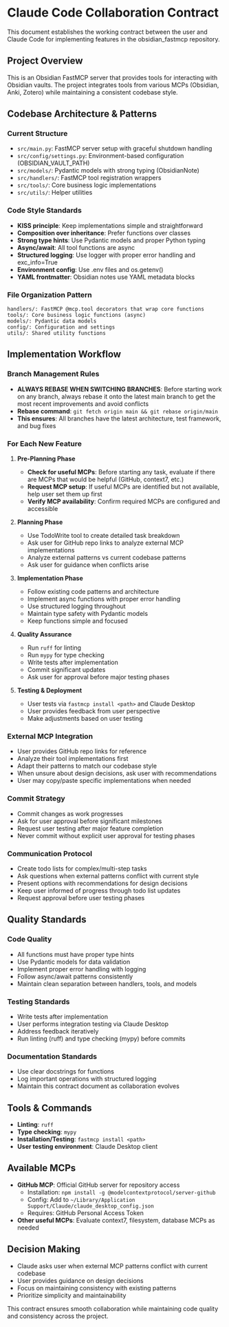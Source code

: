 # Claude Code Collaboration Contract

This document establishes the working contract between the user and Claude Code for implementing features in the obsidian_fastmcp repository.

## Project Overview
This is an Obsidian FastMCP server that provides tools for interacting with Obsidian vaults. The project integrates tools from various MCPs (Obsidian, Anki, Zotero) while maintaining a consistent codebase style.

## Codebase Architecture & Patterns

### Current Structure
- `src/main.py`: FastMCP server setup with graceful shutdown handling
- `src/config/settings.py`: Environment-based configuration (OBSIDIAN_VAULT_PATH)
- `src/models/`: Pydantic models with strong typing (ObsidianNote)
- `src/handlers/`: FastMCP tool registration wrappers
- `src/tools/`: Core business logic implementations
- `src/utils/`: Helper utilities

### Code Style Standards
- **KISS principle**: Keep implementations simple and straightforward
- **Composition over inheritance**: Prefer functions over classes
- **Strong type hints**: Use Pydantic models and proper Python typing
- **Async/await**: All tool functions are async
- **Structured logging**: Use logger with proper error handling and exc_info=True
- **Environment config**: Use .env files and os.getenv()
- **YAML frontmatter**: Obsidian notes use YAML metadata blocks

### File Organization Pattern
```
handlers/: FastMCP @mcp.tool decorators that wrap core functions
tools/: Core business logic functions (async)
models/: Pydantic data models
config/: Configuration and settings
utils/: Shared utility functions
```

## Implementation Workflow

### Branch Management Rules
- **ALWAYS REBASE WHEN SWITCHING BRANCHES**: Before starting work on any branch, always rebase it onto the latest main branch to get the most recent improvements and avoid conflicts
- **Rebase command**: `git fetch origin main && git rebase origin/main`
- **This ensures**: All branches have the latest architecture, test framework, and bug fixes

### For Each New Feature
1. **Pre-Planning Phase**
   - **Check for useful MCPs**: Before starting any task, evaluate if there are MCPs that would be helpful (GitHub, context7, etc.)
   - **Request MCP setup**: If useful MCPs are identified but not available, help user set them up first
   - **Verify MCP availability**: Confirm required MCPs are configured and accessible

2. **Planning Phase**
   - Use TodoWrite tool to create detailed task breakdown
   - Ask user for GitHub repo links to analyze external MCP implementations
   - Analyze external patterns vs current codebase patterns
   - Ask user for guidance when conflicts arise

3. **Implementation Phase**
   - Follow existing code patterns and architecture
   - Implement async functions with proper error handling
   - Use structured logging throughout
   - Maintain type safety with Pydantic models
   - Keep functions simple and focused

4. **Quality Assurance**
   - Run `ruff` for linting
   - Run `mypy` for type checking
   - Write tests after implementation
   - Commit significant updates
   - Ask user for approval before major testing phases

5. **Testing & Deployment**
   - User tests via `fastmcp install <path>` and Claude Desktop
   - User provides feedback from user perspective
   - Make adjustments based on user testing

### External MCP Integration
- User provides GitHub repo links for reference
- Analyze their tool implementations first
- Adapt their patterns to match our codebase style
- When unsure about design decisions, ask user with recommendations
- User may copy/paste specific implementations when needed

### Commit Strategy
- Commit changes as work progresses
- Ask for user approval before significant milestones
- Request user testing after major feature completion
- Never commit without explicit user approval for testing phases

### Communication Protocol
- Create todo lists for complex/multi-step tasks
- Ask questions when external patterns conflict with current style
- Present options with recommendations for design decisions
- Keep user informed of progress through todo list updates
- Request approval before user testing phases

## Quality Standards

### Code Quality
- All functions must have proper type hints
- Use Pydantic models for data validation
- Implement proper error handling with logging
- Follow async/await patterns consistently
- Maintain clean separation between handlers, tools, and models

### Testing Standards
- Write tests after implementation
- User performs integration testing via Claude Desktop
- Address feedback iteratively
- Run linting (ruff) and type checking (mypy) before commits

### Documentation Standards
- Use clear docstrings for functions
- Log important operations with structured logging
- Maintain this contract document as collaboration evolves

## Tools & Commands
- **Linting**: `ruff`
- **Type checking**: `mypy`
- **Installation/Testing**: `fastmcp install <path>`
- **User testing environment**: Claude Desktop client

## Available MCPs
- **GitHub MCP**: Official GitHub server for repository access
  - Installation: `npm install -g @modelcontextprotocol/server-github`
  - Config: Add to `~/Library/Application Support/Claude/claude_desktop_config.json`
  - Requires: GitHub Personal Access Token
- **Other useful MCPs**: Evaluate context7, filesystem, database MCPs as needed

## Decision Making
- Claude asks user when external MCP patterns conflict with current codebase
- User provides guidance on design decisions
- Focus on maintaining consistency with existing patterns
- Prioritize simplicity and maintainability

This contract ensures smooth collaboration while maintaining code quality and consistency across the project.